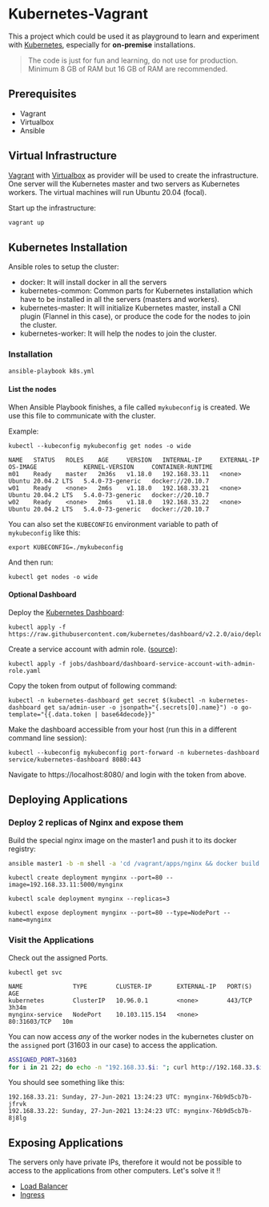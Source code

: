 # Kubernetes-Vagrant

This a project which could be used it as playground to learn and experiment with [Kubernetes](https://kubernetes.io/), especially for **on-premise** installations.

> The code is just for fun and learning, do not use for production.
> Minimum 8 GB of RAM but 16 GB of RAM are recommended.

## Prerequisites
- Vagrant
- Virtualbox
- Ansible

## Virtual Infrastructure

[Vagrant](https://www.vagrantup.com/) with [Virtualbox](https://www.virtualbox.org/) as provider will be used to create the infrastructure. One server will the Kubernetes master and two servers as Kubernetes workers. The virtual machines will run Ubuntu 20.04 (focal).

Start up the infrastructure:

```bash
vagrant up
```

## Kubernetes Installation

Ansible roles to setup the cluster:

* docker: It will install docker in all the servers
* kubernetes-common: Common parts for Kubernetes installation which have to be installed in all the servers (masters and workers).
* kubernetes-master: It will initialize Kubernetes master, install a CNI plugin (Flannel in this case), or produce the code for the nodes to join the cluster.
* kubernetes-worker: It will help the nodes to join the cluster.

### Installation
```bash
ansible-playbook k8s.yml
```

#### List the nodes

When Ansible Playbook finishes, a file called `mykubeconfig` is created. We use this file to communicate with the cluster.

Example:

```
kubectl --kubeconfig mykubeconfig get nodes -o wide
```

```
NAME   STATUS   ROLES    AGE     VERSION   INTERNAL-IP     EXTERNAL-IP   OS-IMAGE             KERNEL-VERSION     CONTAINER-RUNTIME
m01    Ready    master   2m36s   v1.18.0   192.168.33.11   <none>        Ubuntu 20.04.2 LTS   5.4.0-73-generic   docker://20.10.7
w01    Ready    <none>   2m6s    v1.18.0   192.168.33.21   <none>        Ubuntu 20.04.2 LTS   5.4.0-73-generic   docker://20.10.7
w02    Ready    <none>   2m6s    v1.18.0   192.168.33.22   <none>        Ubuntu 20.04.2 LTS   5.4.0-73-generic   docker://20.10.7
```

You can also set the `KUBECONFIG` environment variable to path of `mykubeconfig` like this:
```
export KUBECONFIG=./mykubeconfig
```

And then run:
```
kubectl get nodes -o wide
```

#### Optional Dashboard

Deploy the [Kubernetes Dashboard](https://github.com/kubernetes/dashboard):

```
kubectl apply -f https://raw.githubusercontent.com/kubernetes/dashboard/v2.2.0/aio/deploy/recommended.yaml
```

Create a service account with admin role. ([source](https://github.com/kubernetes/dashboard/blob/master/docs/user/access-control/creating-sample-user.md)):

```
kubectl apply -f jobs/dashboard/dashboard-service-account-with-admin-role.yaml
```

Copy the token from output of following command:

```
kubectl -n kubernetes-dashboard get secret $(kubectl -n kubernetes-dashboard get sa/admin-user -o jsonpath="{.secrets[0].name}") -o go-template="{{.data.token | base64decode}}"
```

Make the dashboard accessible from your host (run this in a different command line session):

```
kubectl --kubeconfig mykubeconfig port-forward -n kubernetes-dashboard service/kubernetes-dashboard 8080:443
```

Navigate to https://localhost:8080/ and login with the token from above.

## Deploying Applications

### Deploy 2 replicas of Nginx and expose them

Build the special nginx image on the master1 and push it to its docker registry:
```bash
ansible master1 -b -m shell -a 'cd /vagrant/apps/nginx && docker build . -t localhost:5000/mynginx && docker push localhost:5000/mynginx'
```

```
kubectl create deployment mynginx --port=80 --image=192.168.33.11:5000/mynginx
```
```
kubectl scale deployment mynginx --replicas=3
```
```
kubectl expose deployment mynginx --port=80 --type=NodePort --name=mynginx
```

### Visit the Applications

Check out the assigned Ports.

```
kubectl get svc
```

```
NAME              TYPE        CLUSTER-IP       EXTERNAL-IP   PORT(S)        AGE
kubernetes        ClusterIP   10.96.0.1        <none>        443/TCP        3h34m
mynginx-service   NodePort    10.103.115.154   <none>        80:31603/TCP   10m
```

You can now access _any_ of the worker nodes in the kubernetes cluster on the `assigned` port (31603 in our case) to access the application.

```bash
ASSIGNED_PORT=31603
for i in 21 22; do echo -n "192.168.33.$i: "; curl http://192.168.33.$i:$ASSIGNED_PORT; done;
```

You should see something like this:
```
192.168.33.21: Sunday, 27-Jun-2021 13:24:23 UTC: mynginx-76b9d5cb7b-jfrvk
192.168.33.22: Sunday, 27-Jun-2021 13:24:23 UTC: mynginx-76b9d5cb7b-8j8lg
```


## Exposing Applications

The servers only have private IPs, therefore it would not be possible to access to the applications from other computers. Let's solve it !!

* [Load Balancer](lb)
* [Ingress](ingress)
